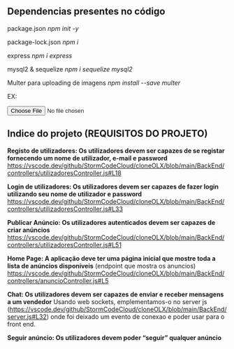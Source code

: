 ## Dependencias presentes no código

package.json
_npm init -y_

package-lock.json
_npm i_

express
_npm i express_

mysql2 & sequelize
_npm i sequelize mysql2_

Multer para uploading de imagens
_npm install --save multer_

EX:

<form action="/profile" method="post" enctype="multipart/form-data">
  <input type="file" name="avatar" />
</form>

## Indice do projeto (REQUISITOS DO PROJETO)

**Registo de utilizadores: Os utilizadores devem ser capazes de se registar fornecendo um nome de utilizador, e-mail e password**
https://vscode.dev/github/StormCodeCloud/cloneOLX/blob/main/BackEnd/controllers/utilizadoresController.js#L18

**Login de utilizadores: Os utilizadores devem ser capazes de fazer login utilizando seu nome de utilizador e password**
https://vscode.dev/github/StormCodeCloud/cloneOLX/blob/main/BackEnd/controllers/utilizadoresController.js#L33

**Publicar Anúncio: Os utilizadores autenticados devem ser capazes de criar anúncios**
https://vscode.dev/github/StormCodeCloud/cloneOLX/blob/main/BackEnd/controllers/utilizadoresController.js#L51

**Home Page: A aplicação deve ter uma página inicial que mostre toda a lista de anúncios disponíveis**
(endpoint que mostra os anuncios) https://vscode.dev/github/StormCodeCloud/cloneOLX/blob/main/BackEnd/controllers/anuncioController.js#L5

**Chat: Os utilizadores devem ser capazes de enviar e receber mensagens a um vendedor**
Usando web sockets, emplementamos-o no server js (https://vscode.dev/github/StormCodeCloud/cloneOLX/blob/main/BackEnd/server.js#L32) onde foi deixado um evento de conexao e poder usar para o front end.

**Seguir anúncio: Os utilizadores devem poder “seguir” qualquer anúncio**
